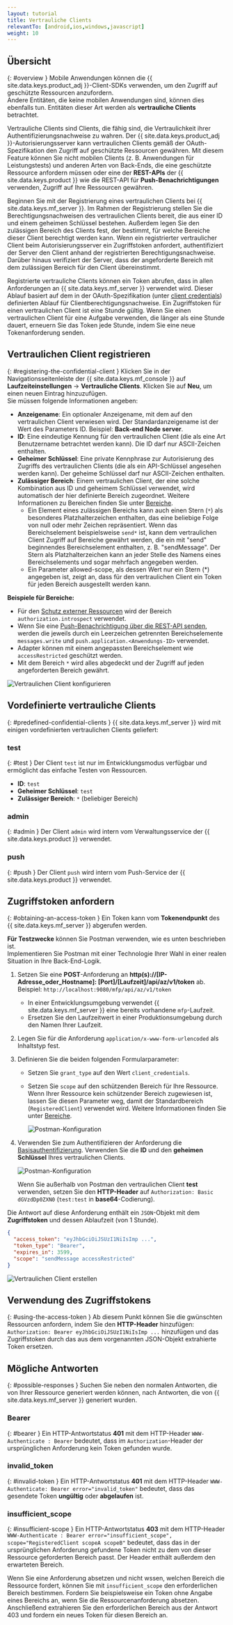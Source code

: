 ```yaml
---
layout: tutorial
title: Vertrauliche Clients
relevantTo: [android,ios,windows,javascript]
weight: 10
---
```

<!-- NLS_CHARSET=UTF-8 -->
## Übersicht
{: #overview }
Mobile Anwendungen können die {{ site.data.keys.product_adj }}-Client-SDKs verwenden, um den Zugriff auf geschützte Ressourcen anzufordern.   
Andere Entitäten, die keine mobilen Anwendungen sind, können dies ebenfalls tun. Entitäten dieser Art werden als **vertrauliche Clients** betrachtet. 

Vertrauliche Clients sind Clients, die fähig sind, die Vertraulichkeit ihrer Authentifizierungsnachweise zu wahren. Der
{{ site.data.keys.product_adj }}-Autorisierungsserver kann vertraulichen Clients gemäß der OAuth-Spezifikation den Zugriff
auf geschützte Ressourcen gewähren. Mit diesem Feature können Sie nicht mobilen Clients (z. B. Anwendungen für Leistungstests) und
anderen Arten von Back-Ends, die eine geschützte Ressource anfordern müssen
oder eine der **REST-APIs** der {{ site.data.keys.product }} wie die REST-API für **Push-Benachrichtigungen** verwenden,
Zugriff auf Ihre Ressourcen gewähren.

Beginnen Sie mit der Registrierung
eines vertraulichen Clients bei {{ site.data.keys.mf_server }}.
Im Rahmen der Registrierung stellen Sie die Berechtigungsnachweisen des vertraulichen Clients bereit, die aus einer ID und einem geheimen Schlüssel bestehen. Außerdem legen Sie den zulässigen Bereich des Clients fest,
der bestimmt, für welche Bereiche dieser Client berechtigt werden kann. Wenn ein registrierter vertraulicher Client beim Autorisierungsserver ein Zugriffstoken anfordert, authentifiziert der
Server den Client anhand der registrierten Berechtigungsnachweise. Darüber hinaus verifiziert der Server, dass der angeforderte Bereich mit dem zulässigen Bereich für den Client
übereinstimmt. 

Registrierte vertrauliche Clients können ein Token abrufen, dass in allen Anforderungen an {{ site.data.keys.mf_server }} verwendet wird. Dieser Ablauf basiert
auf dem in der OAuth-Spezifikation
(unter [client credentials](https://tools.ietf.org/html/rfc6749#section-1.3.4)) definierten Ablauf für Clientberechtigungsnachweise. Ein Zugriffstoken
für einen vertraulichen Client ist eine Stunde gültig. Wenn Sie einen vertraulichen Client für eine Aufgabe verwenden, die länger als eine Stunde dauert,
erneuern Sie das Token jede Stunde, indem Sie eine neue Tokenanforderung senden. 

## Vertraulichen Client registrieren
{: #registering-the-confidential-client }
Klicken Sie in der Navigationsseitenleiste der {{ site.data.keys.mf_console }} auf **Laufzeiteinstellungen** →
**Vertrauliche Clients**. Klicken Sie auf
**Neu**, um einen neuen Eintrag hinzuzufügen.   
Sie müssen folgende Informationen angeben: 

- **Anzeigename**: Ein optionaler Anzeigename, mit dem auf den vertraulichen Client verwiesen wird. Der Standardanzeigename ist der Wert des Parameters
ID. Beispiel: **Back-end Node server**.
- **ID**: Eine eindeutige Kennung für den vertraulichen Client (die als eine Art Benutzername betrachtet werden kann). Die ID darf nur ASCII-Zeichen enthalten. 
- **Geheimer Schlüssel**: Eine private Kennphrase zur Autorisierung des Zugriffs des vertraulichen Clients (die als ein API-Schlüssel angesehen werden kann). Der geheime Schlüssel darf nur ASCII-Zeichen enthalten. 
- **Zulässiger Bereich**: Einem vertraulichen Client, der eine solche Kombination aus ID und geheimem Schlüssel verwendet, wird automatisch
der hier definierte Bereich zugeordnet. Weitere Informationen zu Bereichen finden Sie unter [Bereiche](../#scopes).
    - Ein Element eines zulässigen Bereichs kann auch einen Stern (`*`) als besonderes Platzhalterzeichen enthalten, das eine beliebige Folge von null oder mehr Zeichen repräsentiert. Wenn das Bereichselement beispielsweise
`send*` ist, kann dem vertraulichen Client Zugriff auf Bereiche gewährt werden, die ein mit "send" beginnendes Bereichselement enthalten, z. B.
"sendMessage". Der Stern als Platzhalterzeichen kann an jeder Stelle des Namens eines Bereichselements und sogar mehrfach angegeben werden.  
    - Ein Parameter
allowed-scope, als dessen Wert nur ein Stern
(*) angegeben ist, zeigt an, dass für den vertraulichen Client ein Token für jeden Bereich ausgestellt werden kann. 

**Beispiele für Bereiche:**

- Für den [Schutz externer Ressourcen](../protecting-external-resources) wird der Bereich `authorization.introspect` verwendet.
- Wenn Sie eine [Push-Benachrichtigung über die REST-API senden](../../notifications/sending-notifications), werden die jeweils durch ein Leerzeichen getrennten Bereichselemente `messages.write` und `push.application.<Anwendungs-ID>` verwendet.
- Adapter können mit einem angepassten Bereichselement wie `accessRestricted` geschützt werden.
- Mit dem Bereich `*` wird alles abgedeckt und der Zugriff auf jeden angeforderten Bereich gewährt. 

<img class="gifplayer" alt="Vertraulichen Client konfigurieren" src="push-confidential-client.png"/>

## Vordefinierte vertrauliche Clients
{: #predefined-confidential-clients }
{{ site.data.keys.mf_server }} wird mit einigen vordefinierten vertraulichen Clients geliefert: 

### test
{: #test }
Der Client `test` ist nur im Entwicklungsmodus verfügbar und ermöglicht das einfache Testen von Ressourcen. 

- **ID**: `test`
- **Geheimer Schlüssel**: `test`
- **Zulässiger Bereich**: `*` (beliebiger Bereich)

### admin
{: #admin }
Der Client `admin` wird intern vom Verwaltungsservice der {{ site.data.keys.product }} verwendet. 

### push
{: #push }
Der Client `push` wird intern vom Push-Service der {{ site.data.keys.product }} verwendet. 

## Zugriffstoken anfordern
{: #obtaining-an-access-token }
Ein Token kann vom **Tokenendpunkt** des {{ site.data.keys.mf_server }} abgerufen werden.   

**Für Testzwecke** können Sie Postman verwenden, wie es unten beschrieben ist.   
Implementieren Sie Postman mit einer Technologie Ihrer Wahl in einer realen Situation in Ihre Back-End-Logik. 

1.  Setzen Sie eine **POST**-Anforderung an **http(s)://[IP-Adresse_oder_Hostname]: [Port]/[Laufzeit]/api/az/v1/token** ab.  
    Beispiel: `http://localhost:9080/mfp/api/az/v1/token`
    - In einer Entwicklungsumgebung verwendet {{ site.data.keys.mf_server }} eine bereits vorhandene `mfp`-Laufzeit.   
    - Ersetzen Sie den Laufzeitwert in einer Produktionsumgebung durch den Namen Ihrer Laufzeit. 

2.  Legen Sie für die Anforderung `application/x-www-form-urlencoded` als Inhaltstyp fest.  
3.  Definieren Sie die beiden folgenden Formularparameter: 
    - Setzen Sie `grant_type` auf den Wert `client_credentials`.
    - Setzen Sie `scope` auf den schützenden Bereich für Ihre Ressource. Wenn Ihrer Ressource kein schützender Bereich zugewiesen ist, lassen Sie diesen Parameter weg, damit der Standardbereich (`RegisteredClient`) verwendet wird. Weitere Informationen finden Sie unter [Bereiche](../../authentication-and-security/#scopes).

       ![Postman-Konfiguration](confidential-client-steps-1-3.png)

4.  Verwenden Sie zum Authentifizieren der Anforderung die [Basisauthentifizierung](https://en.wikipedia.org/wiki/Basic_access_authentication#Client_side). Verwenden Sie die
**ID** und den **geheimen Schlüssel** Ihres vertraulichen Clients.

    ![Postman-Konfiguration](confidential-client-step-4.png)

    Wenn Sie außerhalb von Postman den vertraulichen Client **test** verwenden,
setzen Sie den **HTTP-Header** auf `Authorization: Basic dGVzdDp0ZXN0` (`test:test`
in **base64**-Codierung).

Die Antwort auf diese Anforderung enthält ein `JSON`-Objekt mit dem
**Zugriffstoken** und dessen Ablaufzeit (von 1 Stunde). 

```json
{
  "access_token": "eyJhbGciOiJSUzI1NiIsImp ...",
  "token_type": "Bearer",
  "expires_in": 3599,
  "scope": "sendMessage accessRestricted"
}
```

![Vertraulichen Client erstellen](confidential-client-access-token.png)

## Verwendung des Zugriffstokens
{: #using-the-access-token }
Ab diesem Punkt können Sie die gwünschten Ressourcen anfordern, indem Sie
den **HTTP-Header** hinzufügen: `Authorization: Bearer eyJhbGciOiJSUzI1NiIsImp ...` hinzufügen
und das Zugriffstoken durch das aus dem vorgenannten JSON-Objekt extrahierte Token ersetzen. 

## Mögliche Antworten
{: #possible-responses }
Suchen Sie neben den normalen Antworten, die von Ihrer Ressource generiert werden können,
nach Antworten, die von {{ site.data.keys.mf_server }} generiert wurden.

### Bearer
{: #bearer }
Ein HTTP-Antwortstatus **401** mit dem HTTP-Header `WWW-Authenticate : Bearer` bedeutet,
dass im `Authorization`-Header der ursprünglichen Anforderung kein Token gefunden wurde. 

### invalid_token
{: #invalid-token }
Ein HTTP-Antwortstatus **401** mit dem HTTP-Header
`WWW-Authenticate: Bearer error="invalid_token"` bedeutet, dass das gesendete Token
**ungültig** oder **abgelaufen** ist.

### insufficient_scope
{: #insufficient-scope }
Ein HTTP-Antwortstatus **403** mit dem HTTP-Header `WWW-Authenticate : Bearer error="insufficient_scope", scope="RegisteredClient scopeA scopeB"` bedeutet, dass das in der ursprünglichen Anforderung gefundene Token nicht zu dem von dieser Ressource geforderten Bereich passt. Der Header enthält außerdem den erwarteten Bereich. 

Wenn Sie eine Anforderung absetzen und nicht wssen, welchen Bereich die Ressource fordert, können Sie mit `insufficient_scope` den erforderlichen Bereich bestimmen. Fordern Sie beispielsweise ein Token ohne Angabe eines Bereichs an, wenn Sie die Ressourcenanforderung absetzen. Anschließend extrahieren Sie den erforderlichen Bereich
aus der Antwort 403 und fordern ein neues Token für diesen Bereich an. 

